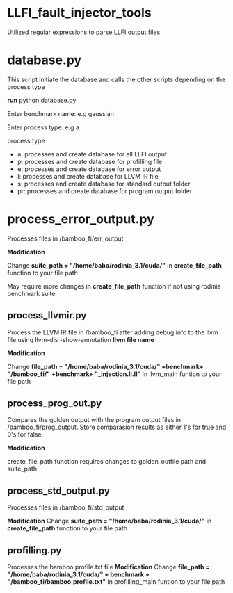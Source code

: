 # LLFI_fault_injector_tools
Utilized regular expressions to parse LLFI output files

# database.py

This script initiate the database and calls the other scripts depending on the process type

**run** python database.py

Enter benchmark name: e.g gaussian

Enter process type: e.g a

process type

- a: processes and create database for all LLFI output
- p: processes and create database for profilling file
- e: processes and create database for error output
- l: processes and create database for LLVM IR file
- s: processes and create database for standard output folder
- pr: processes and create database for program output folder


# process_error_output.py

Processes files in /bamboo_fi/err_output

**Modification** 

Change **suite_path = "/home/baba/rodinia_3.1/cuda/"** in **create_file_path**  function to your file path

May require more changes in **create_file_path** function if not using rodinia benchmark suite

## process_llvmir.py

Process the LLVM IR file in /bamboo_fi after adding debug info to the llvm file using llvm-dis -show-annotation **llvm file name**

**Modification** 

 Change **file_path = "/home/baba/rodinia_3.1/cuda/" +benchmark+ "/bamboo_fi/" +benchmark+ "_injection.ll.ll"** in llvm_main funtion to your file path

## process_prog_out.py
Compares the golden output with the program output files in /bamboo_fi/prog_output. Store comparasion results as either 1's for true and 0's for false

**Modification** 

create_file_path function requires changes to golden_outfile path and suite_path

 
## process_std_output.py
Processes files in /bamboo_fi/std_output 

**Modification** 
Change **suite_path = "/home/baba/rodinia_3.1/cuda/"** in **create_file_path**  function to your file path

## profilling.py
Processes the bamboo.profile.txt file
**Modification** 
 Change **file_path = "/home/baba/rodinia_3.1/cuda/" + benchmark + "/bamboo_fi/bamboo.profile.txt"** in profilling_main funtion to your file path
